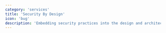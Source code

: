 ```yaml
---
category: 'services'
title: 'Security By Design'
icon: 'bug'
description: 'Embedding security practices into the design and architecture of products, instead of treating it as an afterthought'
---
```

